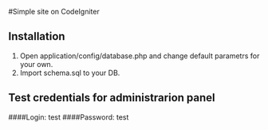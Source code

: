 #Simple site on CodeIgniter

Installation
---
1. Open application/config/database.php and change default parametrs for your own.
2. Import schema.sql to your DB.

Test credentials for administrarion panel
---
####Login: test
####Password: test
